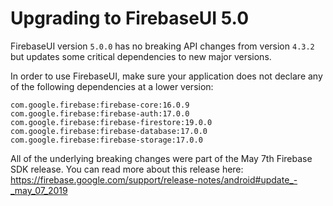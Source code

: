 # Upgrading to FirebaseUI 5.0

FirebaseUI version `5.0.0` has no breaking API changes from version `4.3.2` but updates some
critical dependencies to new major versions.

In order to use FirebaseUI, make sure your application does not declare any of the following
dependencies at a lower version:

```
com.google.firebase:firebase-core:16.0.9
com.google.firebase:firebase-auth:17.0.0
com.google.firebase:firebase-firestore:19.0.0
com.google.firebase:firebase-database:17.0.0
com.google.firebase:firebase-storage:17.0.0
```

All of the underlying breaking changes were part of the May 7th Firebase SDK release. You can read
more about this release here:
https://firebase.google.com/support/release-notes/android#update_-_may_07_2019
